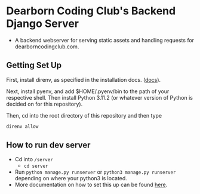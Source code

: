 # Dearborn Coding Club's Backend Django Server
- A backend webserver for serving static assets and handling requests for dearborncodingclub.com.

## Getting Set Up
First, install direnv, as specified in the installation docs. ([docs](https://direnv.net/docs/installation.html)).

Next, install pyenv, and add $HOME/.pyenv/bin to the path of your respective shell. Then install Python 3.11.2
(or whatever version of Python is decided on for this repository).

Then, cd into the root directory of this repository and then type

```sh
direnv allow
```

## How to run dev server
- Cd into `/server`
     - `cd server`
- Run `python manage.py runserver` or `python3 manage.py runserver` depending on where your python3 is located.
- More documentation on how to set this up can be found [here](https://developer.mozilla.org/en-US/docs/Learn/Server-side/Django/development_environment).
